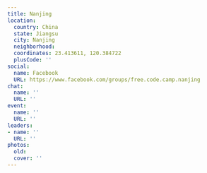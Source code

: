 ```yaml
---
title: Nanjing
location:
  country: China
  state: Jiangsu
  city: Nanjing
  neighborhood: 
  coordinates: 23.413611, 120.384722
  plusCode: ''
social:
  name: Facebook
  URL: https://www.facebook.com/groups/free.code.camp.nanjing
chat:
  name: ''
  URL: ''
event:
  name: ''
  URL: ''
leaders:
- name: ''
  URL: ''
photos:
  old: 
  cover: ''
---
```


